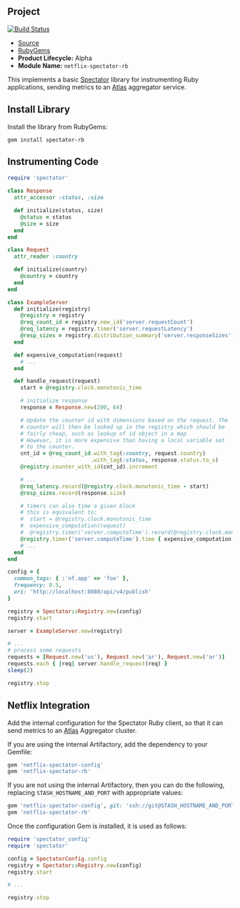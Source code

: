## Project

[![Build Status](https://travis-ci.org/Netflix/spectator-rb.svg?branch=master)](https://travis-ci.org/Netflix/spectator-rb) 

* [Source](https://github.com/Netflix/spectator-rb)
* [RubyGems](https://rubygems.org/gems/netflix-spectator-rb)
* **Product Lifecycle:** Alpha
* **Module Name:** `netflix-spectator-rb`

This implements a basic [Spectator](https://github.com/Netflix/spectator) library for instrumenting
Ruby applications, sending metrics to an [Atlas] aggregator service.

[Atlas]: https://github.com/Netflix/atlas

## Install Library

Install the library from RubyGems:

```shell
gem install spectator-rb
```

## Instrumenting Code

```ruby
require 'spectator'

class Response
  attr_accessor :status, :size

  def initialize(status, size)
    @status = status
    @size = size
  end
end

class Request
  attr_reader :country

  def initialize(country)
    @country = country
  end
end

class ExampleServer
  def initialize(registry)
    @registry = registry
    @req_count_id = registry.new_id('server.requestCount')
    @req_latency = registry.timer('server.requestLatency')
    @resp_sizes = registry.distribution_summary('server.responseSizes')
  end

  def expensive_computation(request)
    # ...
  end

  def handle_request(request)
    start = @registry.clock.monotonic_time

    # initialize response
    response = Response.new(200, 64)

    # Update the counter id with dimensions based on the request. The
    # counter will then be looked up in the registry which should be
    # fairly cheap, such as lookup of id object in a map
    # However, it is more expensive than having a local variable set
    # to the counter.
    cnt_id = @req_count_id.with_tag(:country, request.country)
                          .with_tag(:status, response.status.to_s)
    @registry.counter_with_id(cnt_id).increment

    # ...
    @req_latency.record(@registry.clock.monotonic_time - start)
    @resp_sizes.record(response.size)

    # timers can also time a given block
    # this is equivalent to:
    #  start = @registry.clock.monotonic_time
    #  expensive_computation(request)
    #  @registry.timer('server.computeTime').record(@registry.clock.monotonic_time - start)
    @registry.timer('server.computeTime').time { expensive_computation(request) }
    # ...
  end
end

config = {
  common_tags: { :'nf.app' => 'foo' },
  frequency: 0.5,
  uri: 'http://localhost:8080/api/v4/publish'
}

registry = Spectator::Registry.new(config)
registry.start

server = ExampleServer.new(registry)

# ...
# process some requests
requests = [Request.new('us'), Request.new('ar'), Request.new('ar')]
requests.each { |req| server.handle_request(req) }
sleep(2)

registry.stop
```

## Netflix Integration

Add the internal configuration for the Spectator Ruby client, so that it can send metrics to
an [Atlas] Aggregator cluster.

If you are using the internal Artifactory, add the dependency to your Gemfile:

```ruby
gem 'netflix-spectator-config'
gem 'netflix-spectator-rb'
```

If you are not using the internal Artifactory, then you can do the following, replacing
`STASH_HOSTNAME_AND_PORT` with appropriate values:

```ruby
gem 'netflix-spectator-config', git: 'ssh://git@STASH_HOSTNAME_AND_PORT/cldmta/nflx-spectator-rb.git'
gem 'netflix-spectator-rb'
```

Once the configuration Gem is installed, it is used as follows:

```ruby
require 'spectator_config'
require 'spectator'

config = SpectatorConfig.config
registry = Spectator::Registry.new(config)
registry.start

# ...

registry.stop
```
